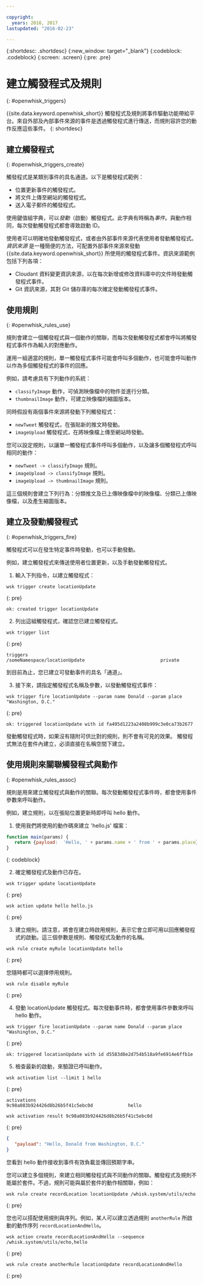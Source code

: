 ```yaml
---

copyright:
  years: 2016, 2017
lastupdated: "2016-02-23"

---
```


{:shortdesc: .shortdesc}
{:new_window: target="_blank"}
{:codeblock: .codeblock}
{:screen: .screen}
{:pre: .pre}

# 建立觸發程式及規則
{: #openwhisk_triggers}

{{site.data.keyword.openwhisk_short}} 觸發程式及規則將事件驅動功能帶給平台。來自外部及內部事件來源的事件是透過觸發程式進行傳送，而規則容許您的動作反應這些事件。
{: shortdesc}

## 建立觸發程式
{: #openwhisk_triggers_create}

觸發程式是某類別事件的具名通道。以下是觸發程式範例：
- 位置更新事件的觸發程式。
- 將文件上傳至網站的觸發程式。
- 送入電子郵件的觸發程式。

使用鍵值組字典，可以*發動*（啟動）觸發程式。此字典有時稱為*事件*。與動作相同，每次發動觸發程式都會導致啟動 ID。

使用者可以明確地發動觸發程式，或者由外部事件來源代表使用者發動觸發程式。
*資訊來源* 是一種簡便的方法，可配置外部事件來源來發動 {{site.data.keyword.openwhisk_short}} 所使用的觸發程式事件。資訊來源範例包括下列各項：
- Cloudant 資料變更資訊來源，以在每次新增或修改資料庫中的文件時發動觸發程式事件。
- Git 資訊來源，其對 Git 儲存庫的每次確定發動觸發程式事件。

## 使用規則
{: #openwhisk_rules_use}

規則會建立一個觸發程式與一個動作的關聯，而每次發動觸發程式都會呼叫將觸發程式事件作為輸入的對應動作。

運用一組適當的規則，單一觸發程式事件可能會呼叫多個動作，也可能會呼叫動作以作為多個觸發程式的事件的回應。

例如，請考慮具有下列動作的系統：
- `classifyImage` 動作，可偵測映像檔中的物件並進行分類。
- `thumbnailImage` 動作，可建立映像檔的縮圖版本。

同時假設有兩個事件來源將發動下列觸發程式：
- `newTweet` 觸發程式，在張貼新的推文時發動。
- `imageUpload` 觸發程式，在將映像檔上傳至網站時發動。

您可以設定規則，以讓單一觸發程式事件呼叫多個動作，以及讓多個觸發程式呼叫相同的動作：
- `newTweet -> classifyImage` 規則。
- `imageUpload -> classifyImage` 規則。
- `imageUpload -> thumbnailImage` 規則。

這三個規則會建立下列行為：分類推文及已上傳映像檔中的映像檔、分類已上傳映像檔，以及產生縮圖版本。

## 建立及發動觸發程式
{: #openwhisk_triggers_fire}

觸發程式可以在發生特定事件時發動，也可以手動發動。

例如，建立觸發程式來傳送使用者位置更新，以及手動發動觸發程式。

1. 輸入下列指令，以建立觸發程式：

  ```
wsk trigger create locationUpdate
  ```
  {: pre}
  ```
ok: created trigger locationUpdate
  ```

2. 列出這組觸發程式，確認您已建立觸發程式。

  ```
wsk trigger list
  ```
  {: pre}
  ```
triggers
  /someNamespace/locationUpdate                            private
  ```

  到目前為止，您已建立可發動事件的具名「通道」。

3. 接下來，請指定觸發程式名稱及參數，以發動觸發程式事件：

  ```
  wsk trigger fire locationUpdate --param name Donald --param place "Washington, D.C."
  ```
  {: pre}
  ```
ok: triggered locationUpdate with id fa495d1223a2408b999c3e0ca73b2677
  ```

發動觸發程式時，如果沒有隨附可供比對的規則，則不會有可見的效果。
觸發程式無法在套件內建立，必須直接在名稱空間下建立。

## 使用規則來關聯觸發程式與動作
{: #openwhisk_rules_assoc}

規則是用來建立觸發程式與動作的關聯。每次發動觸發程式事件時，都會使用事件參數來呼叫動作。

例如，建立規則，以在張貼位置更新時即呼叫 hello 動作。

1. 使用我們將使用的動作碼來建立 'hello.js' 檔案：
  
  ```javascript
  function main(params) {
     return {payload:  'Hello, ' + params.name + ' from ' + params.place};
  }
  ```
  {: codeblock}

2. 確定觸發程式及動作已存在。
  
  ```
wsk trigger update locationUpdate
  ```
  {: pre}
  ```
wsk action update hello hello.js
  ```
  {: pre}

3. 建立規則。請注意，將會在建立時啟用規則，表示它會立即可用以回應觸發程式的啟動。這三個參數是規則、觸發程式及動作的名稱。
  
  ```
  wsk rule create myRule locationUpdate hello
  ```
  {: pre}

  您隨時都可以選擇停用規則。
  ```
  wsk rule disable myRule
  ```
  {: pre}

4. 發動 locationUpdate 觸發程式。每次發動事件時，都會使用事件參數來呼叫 hello 動作。
  ```
  wsk trigger fire locationUpdate --param name Donald --param place "Washington, D.C."
  ```
  {: pre}
  ```
ok: triggered locationUpdate with id d5583d8e2d754b518a9fe6914e6ffb1e
  ```

5. 檢查最新的啟動，來驗證已呼叫動作。
  
  ```
wsk activation list --limit 1 hello
  ```
  {: pre}
  ```
activations
  9c98a083b924426d8b26b5f41c5ebc0d             hello
  ```
  ```
wsk activation result 9c98a083b924426d8b26b5f41c5ebc0d
  ```
  {: pre}
  ```json
  {
     "payload": "Hello, Donald from Washington, D.C."
  }
  ```

  您看到 hello 動作接收到事件有效負載並傳回預期字串。

您可以建立多個規則，來建立相同觸發程式與不同動作的關聯。觸發程式及規則不能屬於套件。不過，規則可能與屬於套件的動作相關聯，例如：
  ```
  wsk rule create recordLocation locationUpdate /whisk.system/utils/echo
  ```
  {: pre}

您也可以搭配使用規則與序列。例如，某人可以建立透過規則 `anotherRule` 所啟動的動作序列 `recordLocationAndHello`。
  ```
  wsk action create recordLocationAndHello --sequence /whisk.system/utils/echo,hello
  ```
  {: pre}
  ```
  wsk rule create anotherRule locationUpdate recordLocationAndHello
  ```
  {: pre}
